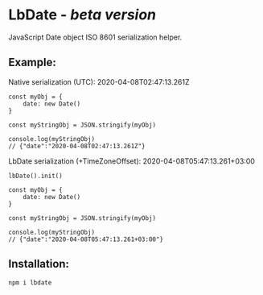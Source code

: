 # LbDate - _beta version_

JavaScript Date object ISO 8601 serialization helper.

## Example:

Native serialization (UTC): 2020-04-08T02:47:13.261Z

    const myObj = {
        date: new Date()
    }

    const myStringObj = JSON.stringify(myObj)

    console.log(myStringObj)
    // {"date":"2020-04-08T02:47:13.261Z"}

LbDate serialization (+TimeZoneOffset): 2020-04-08T05:47:13.261+03:00

    lbDate().init()

    const myObj = {
        date: new Date()
    }

    const myStringObj = JSON.stringify(myObj)

    console.log(myStringObj)
    // {"date":"2020-04-08T05:47:13.261+03:00"}

## Installation:

    npm i lbdate
